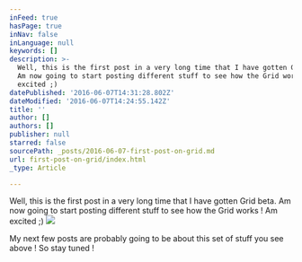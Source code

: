 ```yaml
---
inFeed: true
hasPage: true
inNav: false
inLanguage: null
keywords: []
description: >-
  Well, this is the first post in a very long time that I have gotten Grid beta.
  Am now going to start posting different stuff to see how the Grid works ! Am
  excited ;)
datePublished: '2016-06-07T14:31:28.802Z'
dateModified: '2016-06-07T14:24:55.142Z'
title: ''
author: []
authors: []
publisher: null
starred: false
sourcePath: _posts/2016-06-07-first-post-on-grid.md
url: first-post-on-grid/index.html
_type: Article

---
```

Well, this is the first post in a very long time that I have gotten Grid beta. Am now going to start posting different stuff to see how the Grid works ! Am excited ;)
![](https://the-grid-user-content.s3-us-west-2.amazonaws.com/aee7fc33-664b-46b1-88d0-c49fcf78bf3f.jpg)

My next few posts are probably going to be about this set of stuff you see above ! So stay tuned !